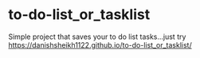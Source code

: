# to-do-list_or_tasklist
Simple project that saves your to do list tasks...just try 
https://danishsheikh1122.github.io/to-do-list_or_tasklist/
